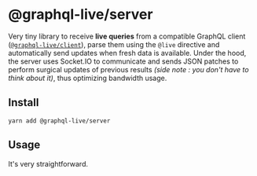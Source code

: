 # @graphql-live/server

Very tiny library to receive **live queries** from a compatible GraphQL client ([`@graphql-live/client`](https://www.npmjs.com/package/@graphql-live/client)), parse them using the `@live` directive and automatically send updates when fresh data is available. Under the hood, the server uses Socket.IO to communicate and sends JSON patches to perform surgical updates of previous results _(side note : you don't have to think about it)_, thus optimizing bandwidth usage.

## Install

```
yarn add @graphql-live/server
```

## Usage

It's very straightforward.
